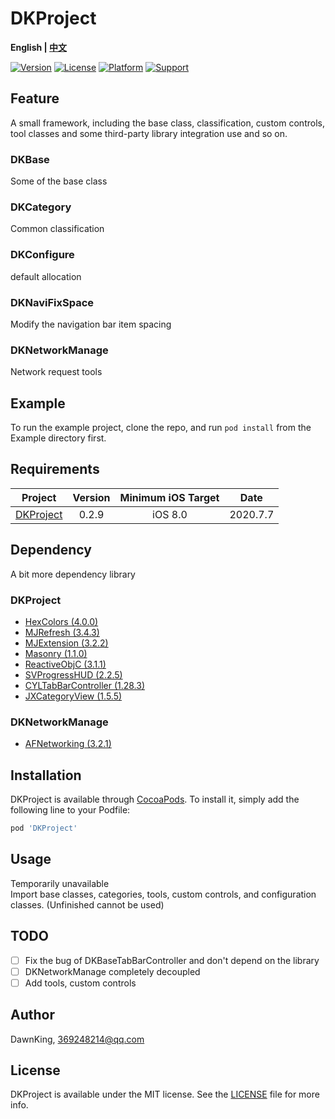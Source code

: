 # DKProject

**English | [中文](./README.md)**
 
[![Version](https://img.shields.io/cocoapods/v/DKProject.svg?style=flat)](https://cocoapods.org/pods/DKProject)
[![License](https://img.shields.io/cocoapods/l/DKProject.svg?style=flat)](https://cocoapods.org/pods/DKProject)
[![Platform](https://img.shields.io/cocoapods/p/DKProject.svg?style=flat)](https://cocoapods.org/pods/DKProject)
[![Support](https://img.shields.io/badge/support-iOS%208.0+%20-red.svg?style=flat)](https://www.apple.com/nl/ios/)&nbsp;

## Feature

A small framework, including the base class, classification, custom controls, tool classes and some third-party library integration use and so on.

### DKBase

Some of the base class

### DKCategory

Common classification

### DKConfigure

default allocation

### DKNaviFixSpace

Modify the navigation bar item spacing

### DKNetworkManage

Network request tools

## Example

To run the example project, clone the repo, and run `pod install` from the Example directory first.

## Requirements

Project | Version | Minimum iOS Target | Date
:-: | :-: | :-: | :-:
[DKProject](https://github.com/CoderDawnKing/DKProject.git) | 0.2.9 | iOS 8.0 | 2020.7.7

## Dependency

A bit more dependency library

### DKProject 
* [HexColors (4.0.0)](https://github.com/mRs-/HexColors)
* [MJRefresh (3.4.3)](https://github.com/CoderMJLee/MJRefresh)
* [MJExtension (3.2.2)](https://github.com/CoderMJLee/MJExtension)
* [Masonry (1.1.0)](https://github.com/SnapKit/Masonry)
* [ReactiveObjC (3.1.1)](https://github.com/ReactiveCocoa/ReactiveObjC)
* [SVProgressHUD (2.2.5)](https://github.com/SVProgressHUD/SVProgressHUD)
* [CYLTabBarController (1.28.3)](https://github.com/ChenYilong/CYLTabBarController)
* [JXCategoryView (1.5.5)](https://github.com/pujiaxin33/JXCategoryView)
### DKNetworkManage
* [AFNetworking (3.2.1)](https://github.com/AFNetworking/AFNetworking)

## Installation

DKProject is available through [CocoaPods](https://cocoapods.org/pods/DKProject). To install
it, simply add the following line to your Podfile:

```ruby
pod 'DKProject'
```

## Usage

Temporarily unavailable  
Import base classes, categories, tools, custom controls, and configuration classes. (Unfinished cannot be used)

## TODO
- [ ] Fix the bug of DKBaseTabBarController and don't depend on the library
- [ ] DKNetworkManage completely decoupled
- [ ] Add tools, custom controls

## Author

DawnKing, 369248214@qq.com

## License

DKProject is available under the MIT license. See the [LICENSE](https://github.com/CoderDawnKing/DKProject/blob/master/LICENSE) file for more info.
